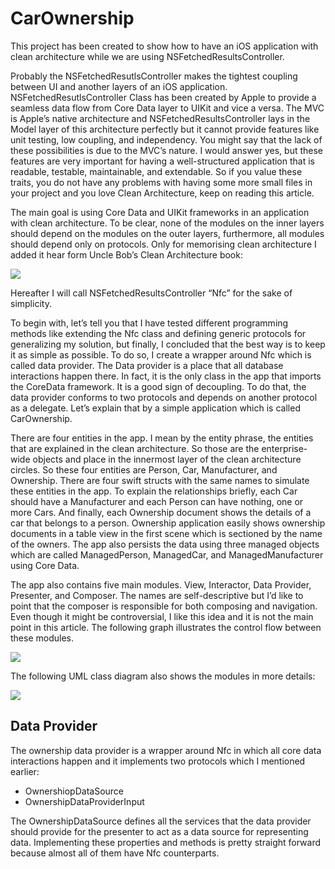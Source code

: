 # CarOwnership

This project has been created to show how to have an iOS application with clean architecture while we are using NSFetchedResultsController.

Probably the NSFetchedResutlsController makes the tightest coupling between UI and another layers of an iOS application. NSFetchedResutlsController Class has been created by Apple to provide a seamless data flow from Core Data layer to UIKit and vice a versa. The MVC is Apple’s native architecture and NSFetchedResultsController lays in the Model layer of this architecture perfectly but it cannot provide features like unit testing, low coupling, and independency. You might say that the lack of these possibilities is due to the MVC’s nature. I would answer yes, but these features are very important for having a well-structured application that is readable, testable, maintainable, and extendable. So if you value these traits, you do not have any problems with having some more small files in your project and you love Clean Architecture, keep on reading this article.

The main goal is using Core Data and UIKit frameworks in an application with clean architecture. To be clear, none of the modules on the inner layers should depend on the modules on the outer layers, furthermore, all modules should depend only on protocols. Only for memorising clean architecture I added it hear form Uncle Bob’s Clean Architecture book:

![](https://amirrezaeghtedari.com/wp-content/uploads/2020/05/Clean-Architecture-Layers.png)

Hereafter I will call NSFetchedResultsController “Nfc” for the sake of simplicity.

To begin with, let’s tell you that I have tested different programming methods like extending the Nfc class and defining generic protocols for generalizing my solution, but finally, I concluded that the best way is to keep it as simple as possible. To do so, I create a wrapper around Nfc which is called data provider. The Data provider is a place that all database interactions happen there. In fact, it is the only class in the app that imports the CoreData framework. It is a good sign of decoupling. To do that, the data provider conforms to two protocols and depends on another protocol as a delegate. Let’s explain that by a simple application which is called CarOwnership.

There are four entities in the app. I mean by the entity phrase, the entities that are explained in the clean architecture. So those are the enterprise-wide objects and place in the innermost layer of the clean architecture circles. So these four entities are Person, Car, Manufacturer, and Ownership. There are four swift structs with the same names to simulate these entities in the app. To explain the relationships briefly, each Car should have a Manufacturer and each Person can have nothing, one or more Cars. And finally, each Ownership document shows the details of a car that belongs to a person. Ownership application easily shows ownership documents in a table view in the first scene which is sectioned by the name of the owners. The app also persists the data using three managed objects which are called ManagedPerson, ManagedCar, and ManagedManufacturer using Core Data.

The app also contains five main modules. View, Interactor, Data Provider, Presenter, and Composer. The names are self-descriptive but I’d like to point that the composer is responsible for both composing and navigation. Even though it might be controversial, I like this idea and it is not the main point in this article. The following graph illustrates the control flow between these modules.

![](https://amirrezaeghtedari.com/wp-content/uploads/2020/05/Control-Flow.png)

The following UML class diagram also shows the modules in more details:

![](https://amirrezaeghtedari.com/wp-content/uploads/2020/05/Ownership-Architectue-1024x662.png)

## Data Provider
The ownership data provider is a wrapper around Nfc in which all core data interactions happen and it implements two protocols which I mentioned earlier:

* OwnershiopDataSource
* OwnershipDataProviderInput

The OwnershipDataSource defines all the services that the data provider should provide for the presenter to act as a data source for representing data. Implementing these properties and methods is pretty straight forward because almost all of them have Nfc counterparts.





